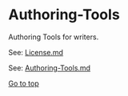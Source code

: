 [Go to top]: /README.md "Go to top"
# Authoring-Tools

Authoring Tools for writers.

See: [License.md](License.md)

See: [Authoring-Tools.md](Authoring-Tools.md)

[Go to top]
